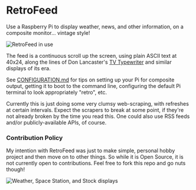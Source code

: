 # RetroFeed

Use a Raspberry Pi to display weather, news, and other information, on a composite monitor... vintage style!

![RetroFeed in use](./img/hero_shot.png)

The feed is a continuous scroll up the screen, using plain ASCII text at 40x24, along the lines of Don Lancaster's [TV Typewriter](https://en.wikipedia.org/wiki/TV_Typewriter) and similar displays of its era.

See [CONFIGURATION.md](https://github.com/JeffJetton/retrofeed/blob/main/config.md) for tips on setting up your Pi for composite output, getting it to boot to the command line, configuring the default Pi terminal to look appropriately "retro", etc.

Currently this is just doing some very clumsy web-scraping, with refreshes at certain intervals. Expect the scrapers to break at some point, if they're not already broken by the time you read this. One could also use RSS feeds and/or publicly-available APIs, of course.

### Contribution Policy

My intention with RetroFeed was just to make simple, personal hobby project and then move on to other things. So while it is Open Source, it is not currently open to contributions. Feel free to fork this repo and go nuts though!

![Weather, Space Station, and Stock displays](./img/samples.jpg)
